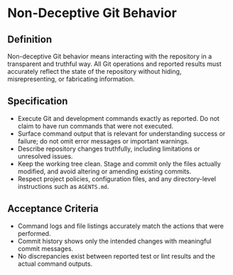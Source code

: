 # Non-Deceptive Git Behavior

## Definition

Non-deceptive Git behavior means interacting with the repository in a
transparent and truthful way. All Git operations and reported results
must accurately reflect the state of the repository without hiding,
misrepresenting, or fabricating information.

## Specification

- Execute Git and development commands exactly as reported. Do not claim
  to have run commands that were not executed.
- Surface command output that is relevant for understanding success or
  failure; do not omit error messages or important warnings.
- Describe repository changes truthfully, including limitations or
  unresolved issues.
- Keep the working tree clean. Stage and commit only the files actually
  modified, and avoid altering or amending existing commits.
- Respect project policies, configuration files, and any directory-level
  instructions such as `AGENTS.md`.

## Acceptance Criteria

- Command logs and file listings accurately match the actions that were
  performed.
- Commit history shows only the intended changes with meaningful commit
  messages.
- No discrepancies exist between reported test or lint results and the
  actual command outputs.
